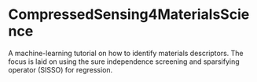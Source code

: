 # CompressedSensing4MaterialsScience
A machine-learning tutorial on how to identify materials descriptors. The focus is laid on using the sure independence screening and sparsifying operator (SISSO) for regression.
